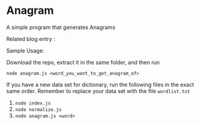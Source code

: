 # Anagram
A simple program that generates Anagrams

Related blog entry : 

Sample Usage:

Download the repo, extract it in the same folder, and then run

`node anagram.js <word_you_want_to_get_anagram_of>`

If you have a new data set for dictionary, run the following files in the exact same order. Remember to replace your data set with the file `wordlist.txt`

1. `node index.js`
2. `node normalize.js`
3. `node anagram.js <word>`

